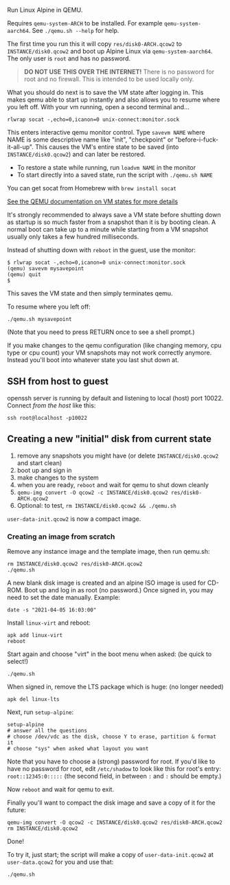 Run Linux Alpine in QEMU.

Requires `qemu-system-ARCH` to be installed. For example `qemu-system-aarch64`.
See `./qemu.sh --help` for help.

The first time you run this it will copy
`res/disk0-ARCH.qcow2` to `INSTANCE/disk0.qcow2`
and boot up Alpine Linux via `qemu-system-aarch64`.
The only user is `root` and has no password.

> **DO NOT USE THIS OVER THE INTERNET!** There is no password for root and no firewall.
> This is intended to be used locally only.

What you should do next is to save the VM state after logging in.
This makes qemu able to start up instantly and also allows you to resume where
you left off.
With your vm running, open a second terminal and...

```
rlwrap socat -,echo=0,icanon=0 unix-connect:monitor.sock
```

This enters interactive qemu monitor control. Type `savevm NAME` where NAME is some descriptive name like "init", "checkpoint" or "before-i-fuck-it-all-up". This causes the VM's entire state to be saved (into `INSTANCE/disk0.qcow2`) and can later be restored.

- To restore a state while running, run `loadvm NAME` in the monitor
- To start directly into a saved state, run the script with `./qemu.sh NAME`

You can get socat from Homebrew with `brew install socat`

[See the QEMU documentation on VM states for more details](https://qemu.readthedocs.io/en/latest/system/images.html#vm-snapshots)

It's strongly recommended to always save a VM state before shutting down as startup is so much faster from a snapshot than it is by booting clean. A normal boot can take up to a minute while starting from a VM snapshot usually only takes a few hundred milliseconds.

Instead of shutting down with `reboot` in the guest, use the monitor:

```
$ rlwrap socat -,echo=0,icanon=0 unix-connect:monitor.sock
(qemu) savevm mysavepoint
(qemu) quit
$
```

This saves the VM state and then simply terminates qemu.

To resume where you left off:

```
./qemu.sh mysavepoint
```

(Note that you need to press RETURN once to see a shell prompt.)

If you make changes to the qemu configuration (like changing memory, cpu type or cpu count) your VM snapshots may not work correctly anymore. Instead you'll boot into whatever state you last shut down at.


## SSH from host to guest

openssh server is running by default and listening to local (host) port 10022.
Connect _from the host_ like this:

```
ssh root@localhost -p10022
```



## Creating a new "initial" disk from current state

1. remove any snapshots you might have (or delete `INSTANCE/disk0.qcow2` and start clean)
2. boot up and sign in
3. make changes to the system
4. when you are ready, `reboot` and wait for qemu to shut down cleanly
5. `qemu-img convert -O qcow2 -c INSTANCE/disk0.qcow2 res/disk0-ARCH.qcow2`
6. Optional: to test, `rm INSTANCE/disk0.qcow2 && ./qemu.sh`

`user-data-init.qcow2` is now a compact image.


### Creating an image from scratch

Remove any instance image and the template image, then run qemu.sh:

```
rm INSTANCE/disk0.qcow2 res/disk0-ARCH.qcow2
./qemu.sh
```

A new blank disk image is created and an alpine ISO image is used for CD-ROM.
Boot up and log in as root (no password.)
Once signed in, you may need to set the date manually. Example:

```
date -s "2021-04-05 16:03:00"
```

Install `linux-virt` and reboot:

```
apk add linux-virt
reboot
```

Start again and choose "virt" in the boot menu when asked: (be quick to select!)

```
./qemu.sh
```

When signed in, remove the LTS package which is huge: (no longer needed)

```
apk del linux-lts
```

Next, run `setup-alpine`:

```
setup-alpine
# answer all the questions
# choose /dev/vdc as the disk, choose Y to erase, partition & format it
# choose "sys" when asked what layout you want
```

Note that you have to choose a (strong) password for root.
If you'd like to have no password for root,
edit `/etc/shadow` to look like this for root's entry:
`root::12345:0:::::` (the second field, in between `:` and `:` should be empty.)

Now `reboot` and wait for qemu to exit.

Finally you'll want to compact the disk image and save a copy of it for the future:

```
qemu-img convert -O qcow2 -c INSTANCE/disk0.qcow2 res/disk0-ARCH.qcow2
rm INSTANCE/disk0.qcow2
```

Done!

To try it, just start;
the script will make a copy of `user-data-init.qcow2` at `user-data.qcow2`
for you and use that:

```
./qemu.sh
```
